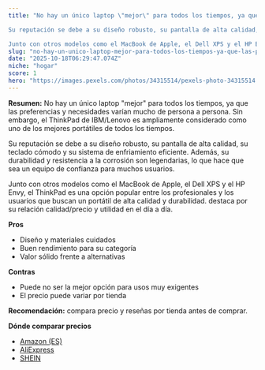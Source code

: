 ```yaml
---
title: "No hay un único laptop \"mejor\" para todos los tiempos, ya que las preferencias y necesidades varían mucho de persona a persona. Sin embargo, el ThinkPad de IBM/Lenovo es ampliamente considerado como uno de los mejores portátiles de todos los tiempos.

Su reputación se debe a su diseño robusto, su pantalla de alta calidad, su teclado cómodo y su sistema de enfriamiento eficiente. Además, su durabilidad y resistencia a la corrosión son legendarias, lo que hace que sea un equipo de confianza para muchos usuarios.

Junto con otros modelos como el MacBook de Apple, el Dell XPS y el HP Envy, el ThinkPad es una opción popular entre los profesionales y los usuarios que buscan un portátil de alta calidad y durabilidad."
slug: "no-hay-un-unico-laptop-mejor-para-todos-los-tiempos-ya-que-las-preferencias-y-ne"
date: "2025-10-18T06:29:47.074Z"
niche: "hogar"
score: 1
hero: "https://images.pexels.com/photos/34315514/pexels-photo-34315514.jpeg?auto=compress&cs=tinysrgb&fit=crop&h=627&w=1200&auto=compress&cs=tinysrgb&w=1200&h=675&fit=crop"
---
```


**Resumen:** No hay un único laptop "mejor" para todos los tiempos, ya que las preferencias y necesidades varían mucho de persona a persona. Sin embargo, el ThinkPad de IBM/Lenovo es ampliamente considerado como uno de los mejores portátiles de todos los tiempos.

Su reputación se debe a su diseño robusto, su pantalla de alta calidad, su teclado cómodo y su sistema de enfriamiento eficiente. Además, su durabilidad y resistencia a la corrosión son legendarias, lo que hace que sea un equipo de confianza para muchos usuarios.

Junto con otros modelos como el MacBook de Apple, el Dell XPS y el HP Envy, el ThinkPad es una opción popular entre los profesionales y los usuarios que buscan un portátil de alta calidad y durabilidad. destaca por su relación calidad/precio y utilidad en el día a día.

**Pros**
- Diseño y materiales cuidados
- Buen rendimiento para su categoría
- Valor sólido frente a alternativas

**Contras**
- Puede no ser la mejor opción para usos muy exigentes
- El precio puede variar por tienda

**Recomendación:** compara precio y reseñas por tienda antes de comprar.

**Dónde comparar precios**
- [Amazon (ES)](https://www.amazon.es/s?k=No%20hay%20un%20%C3%BAnico%20laptop%20%22mejor%22%20para%20todos%20los%20tiempos%2C%20ya%20que%20las%20preferencias%20y%20necesidades%20var%C3%ADan%20mucho%20de%20persona%20a%20persona.%20Sin%20embargo%2C%20el%20ThinkPad%20de%20IBM%2FLenovo%20es%20ampliamente%20considerado%20como%20uno%20de%20los%20mejores%20port%C3%A1tiles%20de%20todos%20los%20tiempos.%0A%0ASu%20reputaci%C3%B3n%20se%20debe%20a%20su%20dise%C3%B1o%20robusto%2C%20su%20pantalla%20de%20alta%20calidad%2C%20su%20teclado%20c%C3%B3modo%20y%20su%20sistema%20de%20enfriamiento%20eficiente.%20Adem%C3%A1s%2C%20su%20durabilidad%20y%20resistencia%20a%20la%20corrosi%C3%B3n%20son%20legendarias%2C%20lo%20que%20hace%20que%20sea%20un%20equipo%20de%20confianza%20para%20muchos%20usuarios.%0A%0AJunto%20con%20otros%20modelos%20como%20el%20MacBook%20de%20Apple%2C%20el%20Dell%20XPS%20y%20el%20HP%20Envy%2C%20el%20ThinkPad%20es%20una%20opci%C3%B3n%20popular%20entre%20los%20profesionales%20y%20los%20usuarios%20que%20buscan%20un%20port%C3%A1til%20de%20alta%20calidad%20y%20durabilidad.&tag=teknovashop25-21)
- [AliExpress](https://www.aliexpress.com/wholesale?SearchText=No%20hay%20un%20%C3%BAnico%20laptop%20%22mejor%22%20para%20todos%20los%20tiempos%2C%20ya%20que%20las%20preferencias%20y%20necesidades%20var%C3%ADan%20mucho%20de%20persona%20a%20persona.%20Sin%20embargo%2C%20el%20ThinkPad%20de%20IBM%2FLenovo%20es%20ampliamente%20considerado%20como%20uno%20de%20los%20mejores%20port%C3%A1tiles%20de%20todos%20los%20tiempos.%0A%0ASu%20reputaci%C3%B3n%20se%20debe%20a%20su%20dise%C3%B1o%20robusto%2C%20su%20pantalla%20de%20alta%20calidad%2C%20su%20teclado%20c%C3%B3modo%20y%20su%20sistema%20de%20enfriamiento%20eficiente.%20Adem%C3%A1s%2C%20su%20durabilidad%20y%20resistencia%20a%20la%20corrosi%C3%B3n%20son%20legendarias%2C%20lo%20que%20hace%20que%20sea%20un%20equipo%20de%20confianza%20para%20muchos%20usuarios.%0A%0AJunto%20con%20otros%20modelos%20como%20el%20MacBook%20de%20Apple%2C%20el%20Dell%20XPS%20y%20el%20HP%20Envy%2C%20el%20ThinkPad%20es%20una%20opci%C3%B3n%20popular%20entre%20los%20profesionales%20y%20los%20usuarios%20que%20buscan%20un%20port%C3%A1til%20de%20alta%20calidad%20y%20durabilidad.)
- [SHEIN](https://www.shein.com/pdsearch/No%20hay%20un%20%C3%BAnico%20laptop%20%22mejor%22%20para%20todos%20los%20tiempos%2C%20ya%20que%20las%20preferencias%20y%20necesidades%20var%C3%ADan%20mucho%20de%20persona%20a%20persona.%20Sin%20embargo%2C%20el%20ThinkPad%20de%20IBM%2FLenovo%20es%20ampliamente%20considerado%20como%20uno%20de%20los%20mejores%20port%C3%A1tiles%20de%20todos%20los%20tiempos.%0A%0ASu%20reputaci%C3%B3n%20se%20debe%20a%20su%20dise%C3%B1o%20robusto%2C%20su%20pantalla%20de%20alta%20calidad%2C%20su%20teclado%20c%C3%B3modo%20y%20su%20sistema%20de%20enfriamiento%20eficiente.%20Adem%C3%A1s%2C%20su%20durabilidad%20y%20resistencia%20a%20la%20corrosi%C3%B3n%20son%20legendarias%2C%20lo%20que%20hace%20que%20sea%20un%20equipo%20de%20confianza%20para%20muchos%20usuarios.%0A%0AJunto%20con%20otros%20modelos%20como%20el%20MacBook%20de%20Apple%2C%20el%20Dell%20XPS%20y%20el%20HP%20Envy%2C%20el%20ThinkPad%20es%20una%20opci%C3%B3n%20popular%20entre%20los%20profesionales%20y%20los%20usuarios%20que%20buscan%20un%20port%C3%A1til%20de%20alta%20calidad%20y%20durabilidad.)